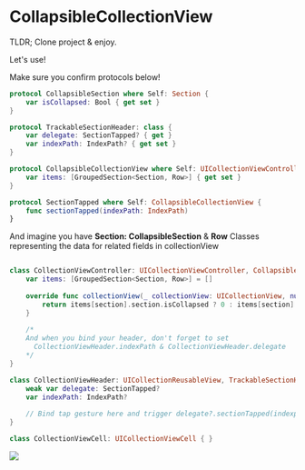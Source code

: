 # CollapsibleCollectionView

TLDR;
Clone project & enjoy.

Let's use!

Make sure you confirm protocols below!
```swift
protocol CollapsibleSection where Self: Section {
    var isCollapsed: Bool { get set }
}

protocol TrackableSectionHeader: class {
    var delegate: SectionTapped? { get }
    var indexPath: IndexPath? { get set }
}

protocol CollapsibleCollectionView where Self: UICollectionViewController {
    var items: [GroupedSection<Section, Row>] { get set }
}

protocol SectionTapped where Self: CollapsibleCollectionView {
    func sectionTapped(indexPath: IndexPath)
}
```

And imagine you have **Section: CollapsibleSection** & **Row** Classes representing the data for related fields in collectionView

```swift

class CollectionViewController: UICollectionViewController, CollapsibleCollectionView { 
    var items: [GroupedSection<Section, Row>] = []
    
    override func collectionView(_ collectionView: UICollectionView, numberOfItemsInSection section: Int) -> Int {
        return items[section].section.isCollapsed ? 0 : items[section].rows.count
    }
    
    /*
    And when you bind your header, don't forget to set
      CollectionViewHeader.indexPath & CollectionViewHeader.delegate
    */
}

class CollectionViewHeader: UICollectionReusableView, TrackableSectionHeader {
    weak var delegate: SectionTapped?
    var indexPath: IndexPath?
    
    // Bind tap gesture here and trigger delegate?.sectionTapped(indexpath)
}

class CollectionViewCell: UICollectionViewCell { }
```


![](https://github.com/EnesKaraosman/CollapsibleCollectionView/blob/master/CollectionView/collapsible-demo.gif)
